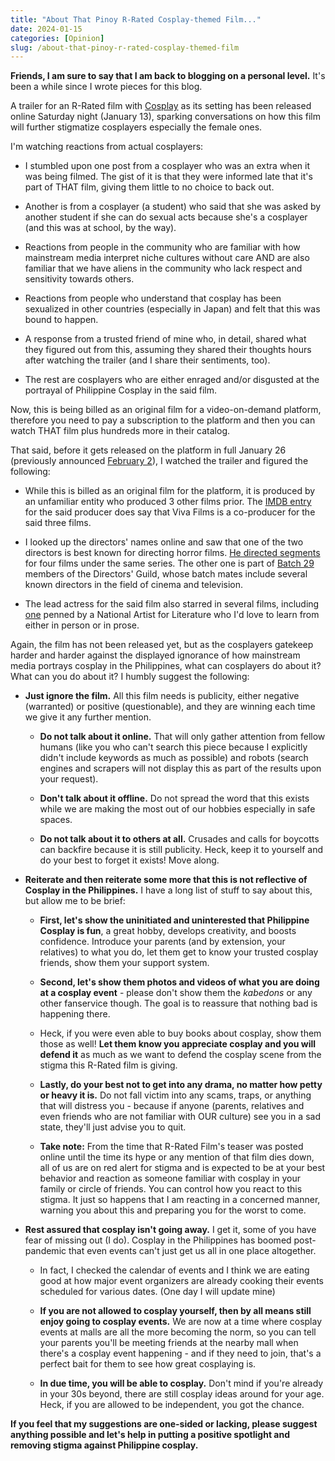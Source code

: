 ```yaml
---
title: "About That Pinoy R-Rated Cosplay-themed Film..."
date: 2024-01-15
categories: [Opinion]
slug: /about-that-pinoy-r-rated-cosplay-themed-film
---
```


**Friends, I am sure to say that I am back to blogging on a personal level.** It's been a while since I wrote pieces for this blog.

A trailer for an R-Rated film with [Cosplay](/what-do-i-incur-from-being-in-the-cosplay-community/) as its setting has been released online Saturday night (January 13), sparking conversations on how this film will further stigmatize cosplayers especially the female ones.

I'm watching reactions from actual cosplayers:

- I stumbled upon one post from a cosplayer who was an extra when it was being filmed. The gist of it is that they were informed late that it's part of THAT film, giving them little to no choice to back out.

- Another is from a cosplayer (a student) who said that she was asked by another student if she can do sexual acts because she's a cosplayer (and this was at school, by the way).

- Reactions from people in the community who are familiar with how mainstream media interpret niche cultures without care AND are also familiar that we have aliens in the community who lack respect and sensitivity towards others.

- Reactions from people who understand that cosplay has been sexualized in other countries (especially in Japan) and felt that this was bound to happen.

- A response from a trusted friend of mine who, in detail, shared what they figured out from this, assuming they shared their thoughts hours after watching the trailer (and I share their sentiments, too).

- The rest are cosplayers who are either enraged and/or disgusted at the portrayal of Philippine Cosplay in the said film.

Now, this is being billed as an original film for a video-on-demand platform, therefore you need to pay a subscription to the platform and then you can watch THAT film plus hundreds more in their catalog.

That said, before it gets released on the platform in full January 26 (previously announced [February 2](https://www.pep.ph/news/local/178159/pinoy-erotic-movies-2023-a4113-20240105-lfrm)), I watched the trailer and figured the following:

- While this is billed as an original film for the platform, it is produced by an unfamiliar entity who produced 3 other films prior. The [IMDB entry](https://www.imdb.com/company/co1005027?ref_=tt_dt_co_2) for the said producer does say that Viva Films is a co-producer for the said three films.

- I looked up the directors' names online and saw that one of the two directors is best known for directing horror films. [He directed segments](https://en.m.wikipedia.org/wiki/Topel_Lee#Filmography) for four films under the same series. The other one is part of [Batch 29](https://www.facebook.com/100063505609157/posts/625861932873988/?mibextid=rS40aB7S9Ucbxw6v) members of the Directors' Guild, whose batch mates include several known directors in the field of cinema and television.

- The lead actress for the said film also starred in several films, including [one](https://mb.com.ph/2023/4/29/are-you-ready-for-sex-games) penned by a National Artist for Literature who I'd love to learn from either in person or in prose.

Again, the film has not been released yet, but as the cosplayers gatekeep harder and harder against the displayed ignorance of how mainstream media portrays cosplay in the Philippines, what can cosplayers do about it? What can you do about it? I humbly suggest the following:

- **Just ignore the film.** All this film needs is publicity, either negative (warranted) or positive (questionable), and they are winning each time we give it any further mention.
    - **Do not talk about it online.** That will only gather attention from fellow humans (like you who can't search this piece because I explicitly didn't include keywords as much as possible) and robots (search engines and scrapers will not display this as part of the results upon your request).
    
    - **Don't talk about it offline.** Do not spread the word that this exists while we are making the most out of our hobbies especially in safe spaces.
    
    - **Do not talk about it to others at all.** Crusades and calls for boycotts can backfire because it is still publicity. Heck, keep it to yourself and do your best to forget it exists! Move along.

- **Reiterate and then reiterate some more that this is not reflective of Cosplay in the Philippines.** I have a long list of stuff to say about this, but allow me to be brief:
    - **First, let's show the uninitiated and uninterested that Philippine Cosplay is fun**, a great hobby, develops creativity, and boosts confidence. Introduce your parents (and by extension, your relatives) to what you do, let them get to know your trusted cosplay friends, show them your support system.
    
    - **Second, let's show them photos and videos of what you are doing at a cosplay event** - please don't show them the _kabedons_ or any other fanservice though. The goal is to reassure that nothing bad is happening there.
    
    - Heck, if you were even able to buy books about cosplay, show them those as well! **Let them know you appreciate cosplay and you will defend it** as much as we want to defend the cosplay scene from the stigma this R-Rated film is giving.
    
    - **Lastly, do your best not to get into any drama, no matter how petty or heavy it is.** Do not fall victim into any scams, traps, or anything that will distress you - because if anyone (parents, relatives and even friends who are not familiar with OUR culture) see you in a sad state, they'll just advise you to quit.
    
    - **Take note:** From the time that R-Rated Film's teaser was posted online until the time its hype or any mention of that film dies down, all of us are on red alert for stigma and is expected to be at your best behavior and reaction as someone familiar with cosplay in your family or circle of friends. You can control how you react to this stigma. It just so happens that I am reacting in a concerned manner, warning you about this and preparing you for the worst to come.

- **Rest assured that cosplay isn't going away.** I get it, some of you have fear of missing out (I do). Cosplay in the Philippines has boomed post-pandemic that even events can't just get us all in one place altogether.
    - In fact, I checked the calendar of events and I think we are eating good at how major event organizers are already cooking their events scheduled for various dates. (One day I will update mine)
    
    - **If you are not allowed to cosplay yourself, then by all means still enjoy going to cosplay events.** We are now at a time where cosplay events at malls are all the more becoming the norm, so you can tell your parents you'll be meeting friends at the nearby mall when there's a cosplay event happening - and if they need to join, that's a perfect bait for them to see how great cosplaying is.
    
    - **In due time, you will be able to cosplay.** Don't mind if you're already in your 30s beyond, there are still cosplay ideas around for your age. Heck, if you are allowed to be independent, you got the chance.

**If you feel that my suggestions are one-sided or lacking, please suggest anything possible and let's help in putting a positive spotlight and removing stigma against Philippine cosplay.**
